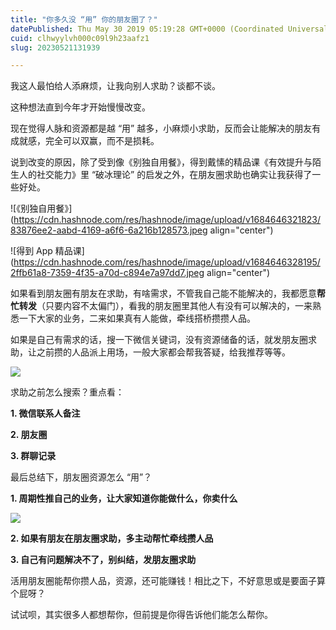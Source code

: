 ```yaml
---
title: "你多久没 “用” 你的朋友圈了？"
datePublished: Thu May 30 2019 05:19:28 GMT+0000 (Coordinated Universal Time)
cuid: clhwyylvh000c09l9h23aafz1
slug: 20230521131939

---
```


我这人最怕给人添麻烦，让我向别人求助？谈都不谈。

这种想法直到今年才开始慢慢改变。

现在觉得人脉和资源都是越 “用” 越多，小麻烦小求助，反而会让能解决的朋友有成就感，完全可以双赢，而不是损耗。

说到改变的原因，除了受到像《别独自用餐》，得到戴愫的精品课《有效提升与陌生人的社交能力》里 “破冰理论” 的启发之外，在朋友圈求助也确实让我获得了一些好处。

![《别独自用餐》](https://cdn.hashnode.com/res/hashnode/image/upload/v1684646321823/83876ee2-aabd-4169-a6f6-6a216b128573.jpeg align="center")

![得到 App 精品课](https://cdn.hashnode.com/res/hashnode/image/upload/v1684646328195/2ffb61a8-7359-4f35-a70d-c894e7a97dd7.jpeg align="center")

如果看到朋友圈有朋友在求助，有啥需求，不管我自己能不能解决的，我都愿意**帮忙转发**（只要内容不太偏门），看我的朋友圈里其他人有没有可以解决的，一来熟悉一下大家的业务，二来如果真有人能做，牵线搭桥攒攒人品。

如果是自己有需求的话，搜一下微信关键词，没有资源储备的话，就发朋友圈求助，让之前攒的人品派上用场，一般大家都会帮我答疑，给我推荐等等。

![](url)

求助之前怎么搜索？重点看：

**1\. 微信联系人备注**

**2\. 朋友圈**

**3\. 群聊记录**

最后总结下，朋友圈资源怎么 “用”？

**1\. 周期性推自己的业务，让大家知道你能做什么，你卖什么**

![](url)

**2\. 如果有朋友在朋友圈求助，多主动帮忙牵线攒人品**

**3\. 自己有问题解决不了，别纠结，发朋友圈求助**

活用朋友圈能帮你攒人品，资源，还可能赚钱！相比之下，不好意思或是要面子算个屁呀？

试试呗，其实很多人都想帮你，但前提是你得告诉他们能怎么帮你。